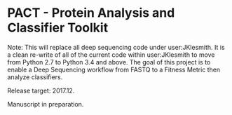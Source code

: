 # PACT - Protein Analysis and Classifier Toolkit

Note: This will replace all deep sequencing code under user:JKlesmith. It is a clean re-write of all of the current code within user:JKlesmith to move from Python 2.7 to Python 3.4 and above. The goal of this project is to enable a Deep Sequencing workflow from FASTQ to a Fitness Metric then analyze classifiers.

Release target: 2017.12.

Manuscript in preparation.
